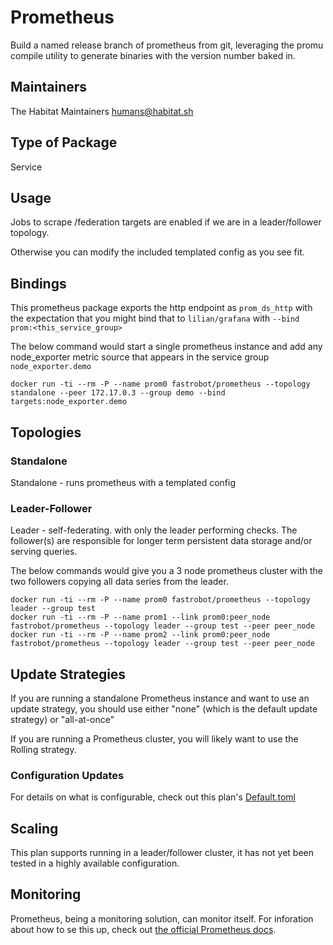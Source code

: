 # Prometheus

Build a named release branch of prometheus from git, leveraging the promu compile utility to generate binaries with the version number baked in.

## Maintainers

The Habitat Maintainers humans@habitat.sh

## Type of Package

Service

## Usage

Jobs to scrape /federation targets are enabled if we are in a leader/follower topology.

Otherwise you can modify the included templated config as you see fit.

## Bindings

This prometheus package exports the http endpoint as `prom_ds_http` with the expectation that you might bind that to `lilian/grafana` with `--bind prom:<this_service_group>`

The below command would start a single prometheus instance and add any node_exporter metric source that appears in the service group ```node_exporter.demo```
```
docker run -ti --rm -P --name prom0 fastrobot/prometheus --topology standalone --peer 172.17.0.3 --group demo --bind targets:node_exporter.demo
```

## Topologies

### Standalone

Standalone - runs prometheus with a templated config

### Leader-Follower

Leader - self-federating. with only the leader performing checks. The follower(s) are responsible for longer term persistent data storage and/or serving queries.

The below commands would give you a 3 node prometheus cluster with the two followers copying all data series from the leader.

```shell
docker run -ti --rm -P --name prom0 fastrobot/prometheus --topology leader --group test
docker run -ti --rm -P --name prom1 --link prom0:peer_node fastrobot/prometheus --topology leader --group test --peer peer_node
docker run -ti --rm -P --name prom2 --link prom0:peer_node fastrobot/prometheus --topology leader --group test --peer peer_node
```

## Update Strategies

If you are running a standalone Prometheus instance and want to use an update strategy, you should use either "none" (which is the default update strategy) or "all-at-once"

If you are running a Prometheus cluster, you will likely want to use the Rolling strategy.

### Configuration Updates

For details on what is configurable, check out this plan's [Default.toml](./Default.toml)

## Scaling

This plan supports running in a leader/follower cluster, it has not yet been tested in a highly available configuration.

## Monitoring

Prometheus, being a monitoring solution, can monitor itself.  For inforation about how to se this up, check out [the official Prometheus docs](https://prometheus.io/docs/prometheus/latest/getting_started/#configuring-prometheus-to-monitor-itself).

